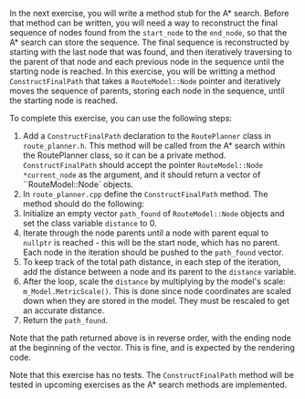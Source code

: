 In the next exercise, you will write a method stub for the A\* search. Before that method can be written, you will need a way to reconstruct the final sequence of nodes found from the `start_node` to the `end_node`, so that the A\* search can store the sequence. The final sequence is reconstructed by starting with the last node that was found, and then iteratively traversing to the parent of that node and each previous node in the sequence until the starting node is reached. In this exercise, you will be writting a method `ConstructFinalPath` that takes a `RouteModel::Node` pointer and iteratively moves the sequence of parents, storing each node in the sequence, until the starting node is reached. 


To complete this exercise, you can use the following steps:
1. Add a `ConstructFinalPath` declaration to the `RoutePlanner` class in `route_planner.h`. This method will be called from the A\* search within the RoutePlanner class, so it can be a private method. `ConstructFinalPath` should accept the pointer `RouteModel::Node *current_node` as the argument, and it should return a vector of ``RouteModel::Node` objects.
2. In `route_planner.cpp` define the `ConstructFinalPath` method. The method should do the following:
  1. Initialize an empty vector `path_found` of `RouteModel::Node` objects and set the class variable `distance` to 0.
  2. Iterate through the node parents until a node with parent equal to `nullptr` is reached - this will be the start node, which has no parent. Each node in the iteration should be pushed to the `path_found` vector.
  3. To keep track of the total path distance, in each step of the iteration, add the distance between a node and its parent to the `distance` variable. 
  4. After the loop, scale the `distance` by multiplying by the model's scale: `m_Model.MetricScale()`. This is done since node coordinates are scaled down when they are stored in the model. They must be rescaled to get an accurate distance.
  5. Return the `path_found`.

Note that the path returned above is in reverse order, with the ending node at the beginning of the vector. This is fine, and is expected by the rendering code.

Note that this exercise has no tests. The `ConstructFinalPath` method will be tested in upcoming exercises as the A\* search methods are implemented.